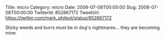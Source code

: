 Title: micro
Category: micro
Date: 2008-07-08T00:00:00
Slug: 2008-07-08T00:00:00
TwitterId: 852867172
TweetUrl: https://twitter.com/mark_philpot/status/852867172

Sticky weeds and burrs must be in dog's nightmares...  they are becoming mine.